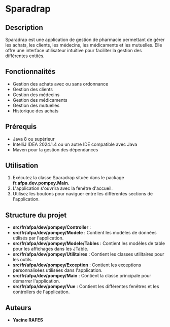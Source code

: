 # Sparadrap

## Description
Sparadrap est une application de gestion de pharmacie permettant de gérer les achats, les clients, les médecins, les médicaments et les mutuelles. Elle offre une interface utilisateur intuitive pour faciliter la gestion des différentes entités.

## Fonctionnalités
- Gestion des achats avec ou sans ordonnance
- Gestion des clients
- Gestion des médecins
- Gestion des médicaments
- Gestion des mutuelles
- Historique des achats

## Prérequis
- Java 8 ou supérieur
- IntelliJ IDEA 2024.1.4 ou un autre IDE compatible avec Java
- Maven pour la gestion des dépendances

## Utilisation
1. Exécutez la classe Sparadrap située dans le package **fr.afpa.dev.pompey.Main**.
2. L'application s'ouvrira avec la fenêtre d'accueil.
3. Utilisez les boutons pour naviguer entre les différentes sections de l'application.

## Structure du projet
- **src/fr/afpa/dev/pompey/Controller** : 
- **src/fr/afpa/dev/pompey/Modele** : Contient les modèles de données utilisés par l'application.
- **src/fr/afpa/dev/pompey/Modele/Tables** : Contient les modèles de table pour les affichages dans les JTable.
- **src/fr/afpa/dev/pompey/Utilitaires** : Contient les classes utilitaires pour les outils.
- **src/fr/afpa/dev/pompey/Exception** : Contient les exceptions personnalisées utilisées dans l'application.
- **src/fr/afpa/dev/pompey/Main** : Contient la classe principale pour démarrer l'application.
- **src/fr/afpa/dev/pompey/Vue** : Contient les différentes fenêtres et les controllers de l'application.

## Auteurs
- **Yacine RAFES**


